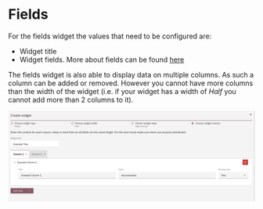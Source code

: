 # Fields

For the fields widget the values that need to be configured are:

- Widget title
- Widget fields. More about fields can be found [here](../field.md)

The fields widget is also able to display data on multiple columns. As such a column can be added or removed.
However you cannot have more columns than the width of the widget (i.e. if your widget has a width of _Half_ you cannot add more than 2 columns to it).

![Example field widget](../../img/fields.png)
